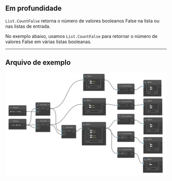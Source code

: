 ## Em profundidade
`List.CountFalse` retorna o número de valores booleanos False na lista ou nas listas de entrada.

No exemplo abaixo, usamos `List.CountFalse` para retornar o número de valores False em várias listas booleanas.
___
## Arquivo de exemplo

![List.CountFalse](./DSCore.List.CountFalse_img.jpg)
